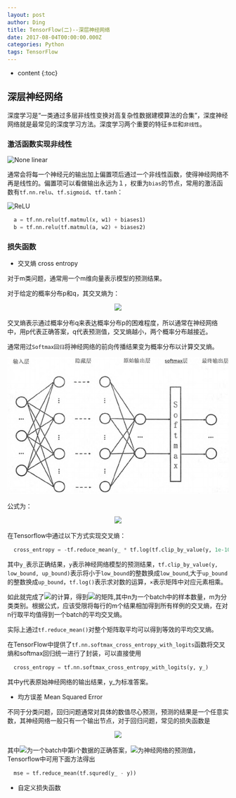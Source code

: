 ```yaml
---
layout: post
author: Ding
title: TensorFlow(二)--深层神经网络
date: 2017-08-04T00:00:00.000Z
categories: Python
tags: TensorFlow
---
```

  
* content
{:toc}
  
  
  
## 深层神经网络
  
  
深度学习是“一类通过多层非线性变换对高复杂性数据建模算法的合集”，深度神经网络就是最常见的深度学习方法。深度学习两个重要的特征`多层`和`非线性`。
  
### 激活函数实现非线性
  
  
![None linear](images/Tensorflow/3.png )
  
通常会将每一个神经元的输出加上偏置项后通过一个非线性函数，使得神经网络不再是线性的。偏置项可以看做输出永远为１，权重为`bias`的节点，常用的激活函数有`tf.nn.relu`、`tf.sigmoid`、`tf.tanh`：
  
![ReLU](images/Tensorflow/4.png )
  
```python
  a = tf.nn.relu(tf.matmul(x, w1) + biases1)
  b = tf.nn.relu(tf.matmul(a, w2) + biases2)
```
### 损失函数
  
  
- 交叉熵 cross entropy
  
对于m类问题，通常用一个m维向量表示模型的预测结果。
  
对于给定的概率分布p和q，其交叉熵为：
  
<p align="center"><img src="https://latex.codecogs.com/gif.latex?H(p,q)=-&#x5C;sum_{x}p(x)logq(x)"/></p>
  
交叉熵表示通过概率分布q来表达概率分布p的困难程度，所以通常在神经网络中，用p代表正确答案，q代表预测值，交叉熵越小，两个概率分布越接近。
  
通常用过`Softmax回归`将神经网络的前向传播结果变为概率分布以计算交叉熵。
  
![Softmax](images/Tensorflow/5.png )
  
公式为：
  
<p align="center"><img src="https://latex.codecogs.com/gif.latex?softmax(y)_{i}=y&#x27;_{i}=&#x5C;frac{e^{yi}}{&#x5C;sum_{j=1}^ne^{yj}}"/></p>
  
在Tensorflow中通过以下方式实现交叉熵：
  
```python
  cross_entropy = -tf.reduce_mean(y_ * tf.log(tf.clip_by_value(y, 1e-10, 1.0)))
```
  
其中`y_`表示正确结果，`y`表示神经网络模型的预测结果，`tf.clip_by_value(y, low_bound, up_bound)`表示将小于`low_bound`的整数换成`low_bound`,大于`up_bound`的整数换成`up_bound`，`tf.log()`表示求对数的运算，`×`表示矩阵中对应元素相乘。
  
如此就完成了<img src="https://latex.codecogs.com/gif.latex?p(x)logq(x)"/>的计算，得到<img src="https://latex.codecogs.com/gif.latex?n*m"/>的矩阵,其中n为一个batch中的样本数量，m为分类类别。根据公式，应该受限将每行的m个结果相加得到所有样例的交叉熵，在对n行取平均值得到一个batch的平均交叉熵。
  
实际上通过`tf.reduce_mean()`对整个矩阵取平均可以得到等效的平均交叉熵。
  
在TensorFlow中提供了`tf.nn.softmax_cross_entropy_with_logits`函数将交叉熵和softmax回归统一进行了封装，可以直接使用
  
```python
  cross_entropy = tf.nn.softmax_cross_entropy_with_logits(y, y_)
```
其中y代表原始神经网络的输出结果，y_为标准答案。
  
- 均方误差 Mean Squared Error
  
不同于分类问题，回归问题通常对具体的数值尽心预测，预测的结果是一个任意实数，其神经网络一般只有一个输出节点，对于回归问题，常见的损失函数是
  
<p align="center"><img src="https://latex.codecogs.com/gif.latex?MSE(y,y&#x27;) = &#x5C;frac{&#x5C;sum_{i=1}^n(y-y&#x27;_{i})^{2}}{n}"/></p>
  
其中<img src="https://latex.codecogs.com/gif.latex?y_{i}"/>为一个batch中第i个数据的正确答案，<img src="https://latex.codecogs.com/gif.latex?y&#x27;_{i}"/>为神经网络的预测值，Tensorflow中可用下面方法得出
  
```python
  mse = tf.reduce_mean(tf.squred(y_ - y))
```
- 自定义损失函数
  
  